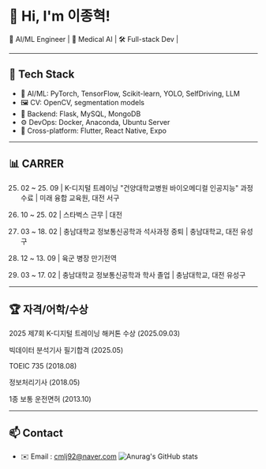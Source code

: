 # 👋 Hi, I'm 이종혁!

🚀 AI/ML Engineer | 🦷 Medical AI | 🛠 Full-stack Dev | 

---

## 🧠 Tech Stack

- 🔬 AI/ML: PyTorch, TensorFlow, Scikit-learn, YOLO, SelfDriving, LLM
- 🖼️ CV: OpenCV, segmentation models
- 🔗 Backend: Flask, MySQL, MongoDB
- ⚙️ DevOps: Docker, Anaconda, Ubuntu Server
- 📱 Cross-platform: Flutter, React Native, Expo

---

## 📊 **CARRER**

25. 02 ~ 25. 09 | K-디지털 트레이닝 "건양대학교병원 바이오메디컬 인공지능" 과정 수료 | 미래 융합 교육원, 대전 서구

20. 10 ~ 25. 02 | 스타벅스 근무 | 대전

17. 03 ~ 18. 02 | 충남대학교 정보통신공학과 석사과정 중퇴 | 충남대학교, 대전 유성구

11. 12 ~ 13. 09 | 육군 병장 만기전역

11. 03 ~ 17. 02 | 충남대학교 정보통신공학과 학사 졸업 | 충남대학교, 대전 유성구

---

## 🏆 **자격/어학/수상**

2025 제7회 K-디지털 트레이닝 해커톤 수상 (2025.09.03)

빅데이터 분석기사 필기합격 (2025.05)

TOEIC 735 (2018.08)

정보처리기사 (2018.05)

1종 보통 운전면허 (2013.10)

---

## 📫 Contact

- ✉️ Email : cmlj92@naver.com
![Anurag's GitHub stats](https://github-readme-stats.vercel.app/api?username=Lee-Jong-Hyuk-92&show_icons=true&theme=radical)
